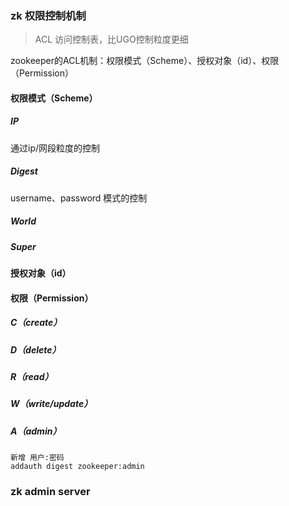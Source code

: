 



### zk 权限控制机制

> ACL 访问控制表，比UGO控制粒度更细

zookeeper的ACL机制：权限模式（Scheme）、授权对象（id）、权限（Permission）

#### 权限模式（Scheme）

##### IP

通过ip/网段粒度的控制

##### Digest

username、password 模式的控制

##### World

##### Super

#### 授权对象（id）

#### 权限（Permission）

##### C（create）

##### D（delete）

##### R（read）

##### W（write/update）

##### A（admin）







```
新增 用户:密码
addauth digest zookeeper:admin
```



### zk admin server

